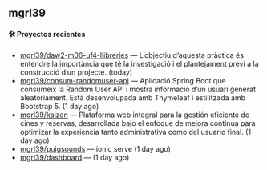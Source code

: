 ## mgrl39 












#### 🛠 Proyectos recientes

- [mgrl39/daw2-m06-uf4-llibreries](https://github.com/mgrl39/daw2-m06-uf4-llibreries) — L’objectiu d’aquesta pràctica és entendre la importància que té la investigació i el plantejament previ a la construcció d’un projecte.  (today)
- [mgrl39/consum-randomuser-api](https://github.com/mgrl39/consum-randomuser-api) — Aplicació Spring Boot que consumeix la Random User API i mostra informació d’un usuari generat aleatòriament. Està desenvolupada amb Thymeleaf i estilitzada amb Bootstrap 5. (1 day ago)
- [mgrl39/kaizen](https://github.com/mgrl39/kaizen) — Plataforma web integral para la gestión eficiente de cines y reservas, desarrollada bajo el enfoque de mejora continua para optimizar la experiencia tanto administrativa como del usuario final. (1 day ago)
- [mgrl39/puigsounds](https://github.com/mgrl39/puigsounds) — ionic serve (1 day ago)
- [mgrl39/dashboard](https://github.com/mgrl39/dashboard) —  (1 day ago)




